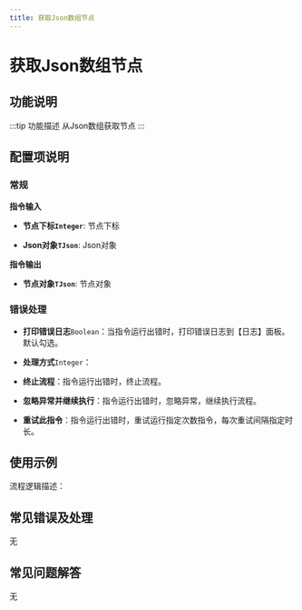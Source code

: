 ```yaml
---
title: 获取Json数组节点
---
```


# 获取Json数组节点

## 功能说明

:::tip 功能描述
从Json数组获取节点
:::

## 配置项说明

### 常规

**指令输入**

- **节点下标`Integer`**: 节点下标

- **Json对象`TJson`**: Json对象


**指令输出**

- **节点对象`TJson`**: 节点对象

### 错误处理

- **打印错误日志**`Boolean`：当指令运行出错时，打印错误日志到【日志】面板。默认勾选。

- **处理方式**`Integer`：

 - **终止流程**：指令运行出错时，终止流程。

 - **忽略异常并继续执行**：指令运行出错时，忽略异常，继续执行流程。

 - **重试此指令**：指令运行出错时，重试运行指定次数指令，每次重试间隔指定时长。

## 使用示例

流程逻辑描述：

## 常见错误及处理

无

## 常见问题解答

无

